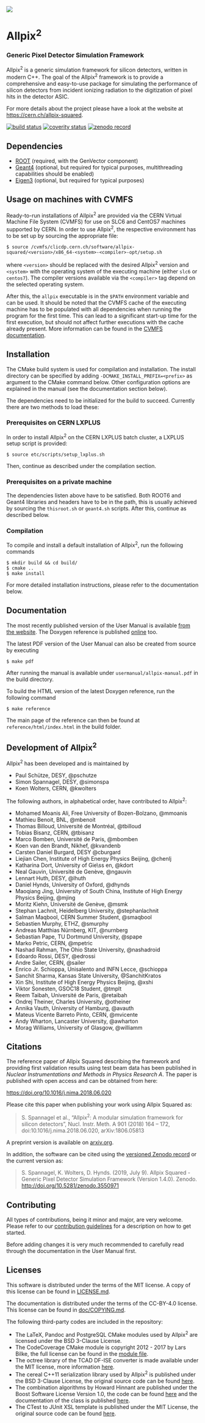 [![](doc/logo_small.png)](https://cern.ch/allpix-squared)

# Allpix<sup>2</sup>
### Generic Pixel Detector Simulation Framework

Allpix<sup>2</sup> is a generic simulation framework for silicon detectors, written in modern C++. The goal of the Allpix<sup>2</sup> framework is to provide a comprehensive and easy-to-use package for simulating the performance of silicon detectors from incident ionizing radiation to the digitization of pixel hits in the detector ASIC.

For more details about the project please have a look at the website at https://cern.ch/allpix-squared.

[![build status](https://gitlab.cern.ch/allpix-squared/allpix-squared/badges/master/pipeline.svg)](https://gitlab.cern.ch/allpix-squared/allpix-squared/commits/master)
[![coverity status](https://scan.coverity.com/projects/21520/badge.svg)](https://scan.coverity.com/projects/allpix-squared)
[![zenodo record](https://zenodo.org/badge/DOI/10.5281/zenodo.3550935.svg)](https://doi.org/10.5281/zenodo.3550935)


## Dependencies
* [ROOT](https://root.cern.ch/building-root) (required, with the GenVector component)
* [Geant4](http://geant4-userdoc.web.cern.ch/geant4-userdoc/UsersGuides/InstallationGuide/html/installguide.html) (optional, but required for typical purposes, multithreading capabilities should be enabled)
* [Eigen3](http://eigen.tuxfamily.org/index.php?title=Main_Page) (optional, but required for typical purposes)


## Usage on machines with CVMFS

Ready-to-run installations of Allpix<sup>2</sup> are provided via the CERN Virtual Machine File System (CVMFS) for use on SLC6 and CentOS7 machines supported by CERN. In order to use Allpix<sup>2</sup>, the respective environment has to be set up by sourcing the appropriate file:

```
$ source /cvmfs/clicdp.cern.ch/software/allpix-squared/<version>/x86_64-<system>-<compiler>-opt/setup.sh
```
where `<version>` should be replaced with the desired Allpix<sup>2</sup> version and `<system>` with the operating system of the executing machine (either `slc6` or `centos7`). The compiler versions available via the `<compiler>` tag depend on the selected operating system.

After this, the `allpix` executable is in the `$PATH` environment variable and can be used.
It should be noted that the CVMFS cache of the executing machine has to be populated with all dependencies when running the program for the first time.
This can lead to a significant start-up time for the first execution, but should not affect further executions with the cache already present.
More information can be found in the [CVMFS documentation](https://cernvm.cern.ch/portal/filesystem).


## Installation
The CMake build system is used for compilation and installation. The install directory can be specified by adding `-DCMAKE_INSTALL_PREFIX=<prefix>` as argument to the CMake command below. Other configuration options are explained in the manual (see the documentation section below).

The dependencies need to be initialized for the build to succeed. Currently there are two methods to load these:

### Prerequisites on CERN LXPLUS
In order to install Allpix<sup>2</sup> on the CERN LXPLUS batch cluster, a LXPLUS setup script is provided:
```
$ source etc/scripts/setup_lxplus.sh
```
Then, continue as described under the compilation section.

### Prerequisites on a private machine
The dependencies listen above have to be satisfied. Both ROOT6 and Geant4 libraries and headers have to be in the path, this is usually achieved by sourcing the `thisroot.sh` or `geant4.sh` scripts. After this, continue as described below.

### Compilation
To compile and install a default installation of Allpix<sup>2</sup>, run the following commands

```
$ mkdir build && cd build/
$ cmake ..
$ make install
```

For more detailed installation instructions, please refer to the documentation below.


## Documentation
The most recently published version of the User Manual is available [from the website](https://cern.ch/allpix-squared/usermanual/allpix-manual.pdf).
The Doxygen reference is published [online](https://cern.ch/allpix-squared/reference/) too.

The latest PDF version of the User Manual can also be created from source by executing
```
$ make pdf
```
After running the manual is available under `usermanual/allpix-manual.pdf` in the build directory.

To build the HTML version of the latest Doxygen reference, run the following command
```
$ make reference
```
The main page of the reference can then be found at `reference/html/index.html` in the build folder.


## Development of Allpix<sup>2</sup>

Allpix<sup>2</sup> has been developed and is maintained by

* Paul Schütze, DESY, @pschutze
* Simon Spannagel, DESY, @simonspa
* Koen Wolters, CERN, @kwolters

The following authors, in alphabetical order, have contributed to Allpix<sup>2</sup>:
* Mohamed Moanis Ali, Free University of Bozen-Bolzano, @mmoanis
* Mathieu Benoit, BNL, @mbenoit
* Thomas Billoud, Université de Montréal, @tbilloud
* Tobias Bisanz, CERN, @tbisanz
* Marco Bomben, Université de Paris, @mbomben
* Koen van den Brandt, Nikhef, @kvandenb
* Carsten Daniel Burgard, DESY @cburgard
* Liejian Chen, Institute of High Energy Physics Beijing, @chenlj
* Katharina Dort, University of Gie\ss en, @kdort
* Neal Gauvin, Université de Genève, @ngauvin
* Lennart Huth, DESY, @lhuth
* Daniel Hynds, University of Oxford, @dhynds
* Maoqiang Jing, University of South China, Institute of High Energy Physics Beijing, @mjing
* Moritz Kiehn, Université de Genève, @msmk
* Stephan Lachnit, Heidelberg University, @stephanlachnit
* Salman Maqbool, CERN Summer Student, @smaqbool
* Sebastien Murphy, ETHZ, @smurphy
* Andreas Matthias Nürnberg, KIT, @nurnberg
* Sebastian Pape, TU Dortmund University, @spape
* Marko Petric, CERN, @mpetric
* Nashad Rahman, The Ohio State University, @nashadroid
* Edoardo Rossi, DESY, @edrossi
* Andre Sailer, CERN, @sailer
* Enrico Jr. Schioppa, Unisalento and INFN Lecce, @schioppa
* Sanchit Sharma, Kansas State University, @SanchitKratos
* Xin Shi, Institute of High Energy Physics Beijing, @xshi
* Viktor Sonesten, GSOC18 Student, @tmplt
* Reem Taibah, Université de Paris, @retaibah
* Ondrej Theiner, Charles University, @otheiner
* Annika Vauth, University of Hamburg, @avauth
* Mateus Vicente Barreto Pinto, CERN, @mvicente
* Andy Wharton, Lancaster University, @awharton
* Morag Williams, University of Glasgow, @williamm


## Citations
The reference paper of Allpix Squared describing the framework and providing first validation results using test beam data has been published in *Nuclear Instrumentations and Methods in Physics Research A*.
The paper is published with open access and can be obtained from here:

https://doi.org/10.1016/j.nima.2018.06.020

Please cite this paper when publishing your work using Allpix Squared as:

> S. Spannagel et al., “Allpix<sup>2</sup>: A modular simulation framework for silicon detectors”, Nucl. Instr.
> Meth. A 901 (2018) 164 – 172, doi:10.1016/j.nima.2018.06.020, arXiv:1806.05813

A preprint version is available on [arxiv.org](https://arxiv.org/abs/1806.05813).

In addition, the software can be cited using the [versioned Zenodo record](https://doi.org/10.5281/zenodo.3550935) or the current version as:

> S. Spannagel, K. Wolters, D. Hynds. (2019, July 9). Allpix Squared - Generic Pixel Detector Simulation Framework
> (Version 1.4.0). Zenodo. http://doi.org/10.5281/zenodo.3550971


## Contributing
All types of contributions, being it minor and major, are very welcome. Please refer to our [contribution guidelines](CONTRIBUTING.md) for a description on how to get started.

Before adding changes it is very much recommended to carefully read through the documentation in the User Manual first.


## Licenses
This software is distributed under the terms of the MIT license. A copy of this license can be found in [LICENSE.md](LICENSE.md).

The documentation is distributed under the terms of the CC-BY-4.0 license. This license can be found in [doc/COPYING.md](doc/COPYING.md).

The following third-party codes are included in the repository:

* The LaTeX, Pandoc and PostgreSQL CMake modules used by Allpix<sup>2</sup> are licensed under the BSD 3-Clause License.
* The CodeCoverage CMake module is copyright 2012 - 2017 by Lars Bilke, the full license can be found in the [module file](cmake/CodeCoverage.cmake).
* The octree library of the TCAD DF-ISE converter is made available under the MIT license, more information [here](tools/tcad_dfise_converter/README.md).
* The cereal C++11 serialization library used by Allpix<sup>2</sup> is published under the BSD 3-Clause License, the original source code can be found [here](https://github.com/USCiLab/cereal).
* The combination algorithms by Howard Hinnant are published under the Boost Software License Version 1.0, the code can be found [here](https://github.com/HowardHinnant/combinations) and the documentation of the class is published [here](https://howardhinnant.github.io/combinations/combinations.html).
* The CTest to JUnit XSL template is published under the MIT License, the original source code can be found [here](https://github.com/rpavlik/jenkins-ctest-plugin).
